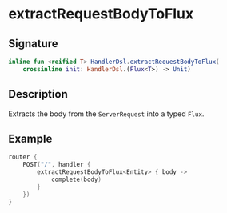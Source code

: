 # extractRequestBodyToFlux

## Signature

```kotlin
inline fun <reified T> HandlerDsl.extractRequestBodyToFlux(
    crossinline init: HandlerDsl.(Flux<T>) -> Unit)
```

## Description

Extracts the body from the `ServerRequest` into a typed `Flux`.

## Example

```kotlin
router {
    POST("/", handler {
        extractRequestBodyToFlux<Entity> { body ->
            complete(body)
        }
    })
}
```